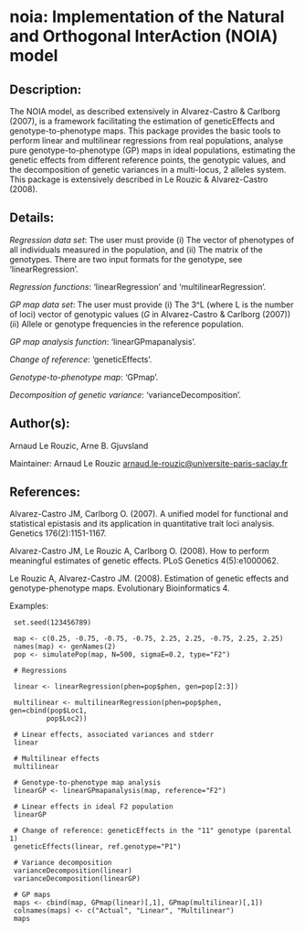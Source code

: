# noia: Implementation of the Natural and Orthogonal InterAction (NOIA) model

## Description:

The NOIA model, as described extensively in Alvarez-Castro &
Carlborg (2007), is a framework facilitating the estimation of
geneticEffects and genotype-to-phenotype maps. This package
provides the basic tools to perform linear and multilinear
regressions from real populations, analyse pure
genotype-to-phenotype (GP) maps in ideal populations, estimating
the genetic effects from different reference points, the genotypic
values, and the decomposition of genetic variances in a
multi-locus, 2 alleles system. This package is extensively
described in Le Rouzic & Alvarez-Castro (2008).

## Details:
  
*Regression data set*: The user must provide (i) The vector of
phenotypes of all individuals measured in the population, and (ii)
The matrix of the genotypes. There are two input formats for the
genotype, see ‘linearRegression’.

*Regression functions*: ‘linearRegression’ and
‘multilinearRegression’.

*GP map data set*: The user must provide (i) The 3^L (where L is
the number of loci) vector of genotypic values (*G* in
Alvarez-Castro & Carlborg (2007)) (ii) Allele or genotype
frequencies in the reference population.

*GP map analysis function*: ‘linearGPmapanalysis’.

*Change of reference*: ‘geneticEffects’.

*Genotype-to-phenotype map*: ‘GPmap’.

*Decomposition of genetic variance*: ‘varianceDecomposition’.

## Author(s):

Arnaud Le Rouzic, Arne B. Gjuvsland

Maintainer: Arnaud Le Rouzic <arnaud.le-rouzic@universite-paris-saclay.fr>

## References:

Alvarez-Castro JM, Carlborg O. (2007). A unified model for
functional and statistical epistasis and its application in
quantitative trait loci analysis. Genetics 176(2):1151-1167.

Alvarez-Castro JM, Le Rouzic A, Carlborg O. (2008). How to perform
meaningful estimates of genetic effects. PLoS Genetics
4(5):e1000062.

Le Rouzic A, Alvarez-Castro JM. (2008). Estimation of genetic
effects and genotype-phenotype maps. Evolutionary Bioinformatics 4.

Examples:

     set.seed(123456789)
     
     map <- c(0.25, -0.75, -0.75, -0.75, 2.25, 2.25, -0.75, 2.25, 2.25)
     names(map) <- genNames(2)
     pop <- simulatePop(map, N=500, sigmaE=0.2, type="F2")
     
     # Regressions
     
     linear <- linearRegression(phen=pop$phen, gen=pop[2:3])
     
     multilinear <- multilinearRegression(phen=pop$phen, gen=cbind(pop$Loc1, 
             pop$Loc2))
     
     # Linear effects, associated variances and stderr
     linear
     
     # Multilinear effects
     multilinear
     
     # Genotype-to-phenotype map analysis
     linearGP <- linearGPmapanalysis(map, reference="F2")
     
     # Linear effects in ideal F2 population
     linearGP
     
     # Change of reference: geneticEffects in the "11" genotype (parental 1)
     geneticEffects(linear, ref.genotype="P1")
     
     # Variance decomposition
     varianceDecomposition(linear)
     varianceDecomposition(linearGP)
     
     # GP maps
     maps <- cbind(map, GPmap(linear)[,1], GPmap(multilinear)[,1])
     colnames(maps) <- c("Actual", "Linear", "Multilinear")
     maps


